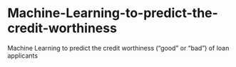 # Machine-Learning-to-predict-the-credit-worthiness
Machine Learning to predict the credit worthiness (“good” or “bad”) of loan applicants
